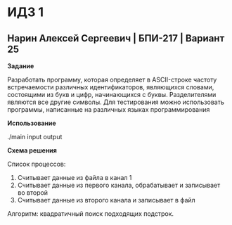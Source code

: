 # ИДЗ 1
## Нарин Алексей Сергеевич | БПИ-217 | Вариант 25

**Задание**

Разработать программу, которая определяет в ASCII-строке частоту встречаемости различных идентификаторов, являющихся словами, состоящими из букв и цифр, начинающихся с буквы.
Разделителями являются все другие символы. Для тестирования
можно использовать программы, написанные на различных языках программирования

**Использование**

./main input output 

**Схема решения**

Список процессов:

1) Считывает данные из файла в канал 1
2) Считывает данные из первого канала, обрабатывает и записывает во второй
3) Считывает данные из второго канала и записывает в файл

Алгоритм: квадратичный поиск подходящих подстрок.


